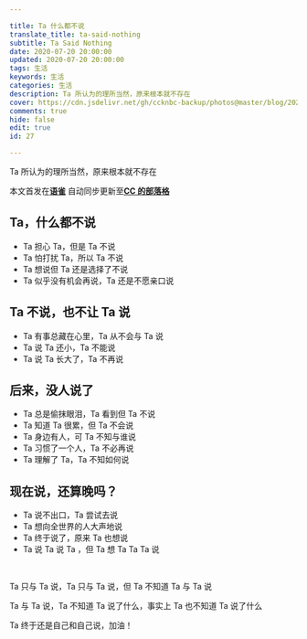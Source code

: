 ```yaml
---

title: Ta 什么都不说
translate_title: ta-said-nothing
subtitle: Ta Said Nothing
date: 2020-07-20 20:00:00
updated: 2020-07-20 20:00:00
tags: 生活
keywords: 生活
categories: 生活
description: Ta 所认为的理所当然，原来根本就不存在
cover: https://cdn.jsdelivr.net/gh/ccknbc-backup/photos@master/blog/2021-07-20~20-55-14.webp
comments: true
hide: false
edit: true
id: 27

---
```


Ta 所认为的理所当然，原来根本就不存在

_<!-- more -->_

本文首发在[**语雀**](https://www.yuque.com/ccknbc/blog/27)
自动同步更新至[**CC 的部落格**](https://blog.ccknbc.cc/posts/ta-said-nothing)
**​**

## Ta，什么都不说

- Ta 担心 Ta，但是 Ta 不说
- Ta 怕打扰 Ta，所以 Ta 不说
- Ta 想说但 Ta 还是选择了不说
- Ta 似乎没有机会再说，Ta 还是不愿亲口说

## Ta 不说，也不让 Ta 说

- Ta 有事总藏在心里，Ta 从不会与 Ta 说
- Ta 说 Ta 还小，Ta 不能说
- Ta 说 Ta 长大了，Ta 不再说

## 后来，没人说了

- Ta 总是偷抹眼泪，Ta 看到但 Ta 不说
- Ta 知道 Ta 很累，但 Ta 不会说
- Ta 身边有人，可 Ta 不知与谁说
- Ta 习惯了一个人，Ta 不必再说
- Ta 理解了 Ta，Ta 不知如何说

## 现在说，还算晚吗？

- Ta 说不出口，Ta 尝试去说
- Ta 想向全世界的人大声地说
- Ta 终于说了，原来 Ta 也想说
- Ta 说 Ta 说 Ta ，但 Ta 想 Ta Ta Ta 说

​

Ta 只与 Ta 说，Ta 只与 Ta 说，但 Ta 不知道 Ta 与 Ta 说
​

Ta 与 Ta 说，Ta 不知道 Ta 说了什么，事实上 Ta 也不知道 Ta 说了什么
​

Ta 终于还是自己和自己说，加油！
